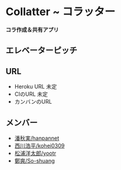 # Collatter ~ コラッター
**コラ作成＆共有アプリ**

## エレベーターピッチ
## URL
* Heroku URL 未定
* CIのURL 未定
* カンバンのURL
## メンバー
- [潘秋実/hanpannet](https://github.com/hanpannet)
- [西川浩平/kohei0309](https://github.com/kohei0309)
- [松浦洋太郎/yootr](https://github.com/yootr)
- [鄭爽/So-shuang](https://github.com/So-shuang)
